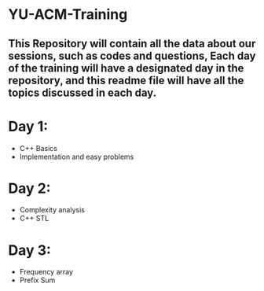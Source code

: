 # YU-ACM-Training
This Repository will contain all the data about our sessions, such as codes and questions,
Each day of the training will have a designated day in the repository, and this readme file will have all the topics discussed in each day.
------------
# Day 1:
  - C++ Basics
  - Implementation and easy problems


# Day 2:
  - Complexity analysis
  - C++ STL


# Day 3:
  - Frequency array
  - Prefix Sum
